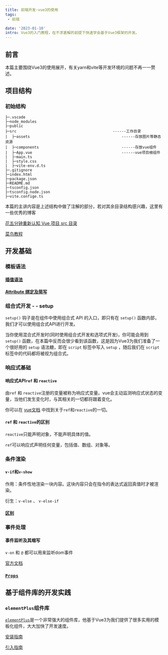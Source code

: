 ```yaml
---
title: 前端开发-vue3的使用
tags: 
 - 前端

date: '2023-01-10'
intro: Vue3的入门教程，在不求甚解的前提下快速学会基于Vue3框架的开发。
---
```


## 前言

本篇主要围绕Vue3的使用展开，有关yarn和vite等开发环境的问题不再一一赘述。

## 项目结构

### 初始结构

```
├─.vscode
├─node_modules
├─public
├─src											------工作目录
|  ├─assets											------存放图片等静态资源
|  ├─components										------存放vue组件
|  ├─App.vue										------vue项目根组件
|  ├─main.ts										
|  ├─style.css										
|  ├─vite-env.d.ts
├─.gitignore
├─index.html
├─package.json
├─README.md
├─tsconfig.json
├─tsconfig.node.json
├─vite.confige.ts
```

本篇的主讲内容是上述结构中做了注解的部分，若对其余目录结构感兴趣，这里有一些优秀的博客

[花五分钟重新认知 Vue 项目 src 目录](https://juejin.cn/post/6931234988281036807)

[菜鸟教程](https://www.runoob.com/vue3/vue3-directory-structure.html)

## 开发基础

### 模板语法

#### [插值语法](https://cn.vuejs.org/guide/essentials/template-syntax.html#text-interpolation)

#### [Attribute 绑定及简写](https://cn.vuejs.org/guide/essentials/template-syntax.html#attribute-bindings)

### 组合式开发 - - setup

`setup()` 钩子是在组件中使用组合式 API 的入口，即只有在 `setup()` 函数内部，我们才可以使用组合式API进行开发。

当你使用混合式开发时(同时使用组合式开发和选项式开发)，你可能会用到 `setup()` 函数，在本篇中反而会很少看到该函数，这是因为Vue3为我们准备了一个很好用的 `setup` 语法糖，即在 `script` 标签中写入 `setup` ，随后我们在 `script` 标签中的代码都将被视为组合式。

### 响应式基础

#### 响应式API`ref` 和 `reactive`

由`ref` 和 `reactive`注册的变量被称为响应式变量。vue会主动监测响应式状态的变量，当他们发生变化时，与其相关的一切都将跟着变化。

你可以在 [vue文档](https://cn.vuejs.org/guide/essentials/reactivity-fundamentals.html#reactivity-fundamentals) 中找到关于`ref`和`reactive`的一切。

#### `ref` 和 `reactive`的区别

`reactive`只能声明对象，不能声明具体的值。

`ref`可以响应式声明任何变量，包括值、数组、对象等。

### 条件渲染

#### `v-if`和`v-show`

作用：条件性地渲染一块内容。这块内容只会在指令的表达式返回真值时才被渲染。

衍生：`v-else` 、 `v-else-if`

#### [区别](https://cn.vuejs.org/guide/essentials/conditional.html#v-if-vs-v-show)

### 事件处理

#### 事件监听及其缩写

`v-on` 和 `@` 都可以用来监听dom事件

[官方文档](https://cn.vuejs.org/guide/essentials/event-handling.html#event-handling)

### [`Props`](https://cn.vuejs.org/guide/components/props.html)

## 基于组件库的开发实践

### `elementPlus`组件库

[`elementPlus`](https://element-plus.org/zh-CN/)是一个非常强大的组件库，他基于Vue3为我们提供了很多实用的模板化组件，大大加快了开发速度。

[安装指南](https://element-plus.org/zh-CN/guide/installation.html#%E5%AE%89%E8%A3%85)

[引入指南](https://element-plus.org/zh-CN/guide/quickstart.html#%E5%AE%8C%E6%95%B4%E5%BC%95%E5%85%A5)

## 